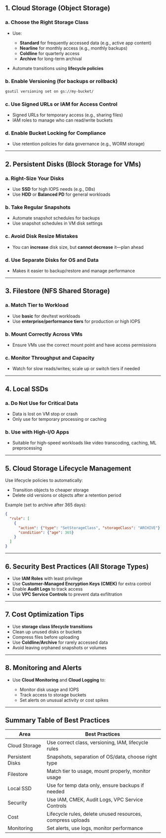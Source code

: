 ## **1. Cloud Storage (Object Storage)**

### a. **Choose the Right Storage Class**

* Use:

    * **Standard** for frequently accessed data (e.g., active app content)
    * **Nearline** for monthly access (e.g., monthly backups)
    * **Coldline** for quarterly access
    * **Archive** for long-term archival
* Automate transitions using **lifecycle policies**

### b. **Enable Versioning** (for backups or rollback)

```bash
gsutil versioning set on gs://my-bucket/
```

### c. **Use Signed URLs or IAM for Access Control**

* Signed URLs for temporary access (e.g., sharing files)
* IAM roles to manage who can read/write buckets

### d. **Enable Bucket Locking for Compliance**

* Use retention policies for data governance (e.g., WORM storage)

---

## **2. Persistent Disks (Block Storage for VMs)**

### a. **Right-Size Your Disks**

* Use **SSD** for high IOPS needs (e.g., DBs)
* Use **HDD** or **Balanced PD** for general workloads

### b. **Take Regular Snapshots**

* Automate snapshot schedules for backups
* Use snapshot schedules in VM disk settings

### c. **Avoid Disk Resize Mistakes**

* You can **increase** disk size, but **cannot decrease** it—plan ahead

### d. **Use Separate Disks for OS and Data**

* Makes it easier to backup/restore and manage performance

---

## **3. Filestore (NFS Shared Storage)**

### a. **Match Tier to Workload**

* Use **basic** for dev/test workloads
* Use **enterprise/performance tiers** for production or high IOPS

### b. **Mount Correctly Across VMs**

* Ensure VMs use the correct mount point and have access permissions

### c. **Monitor Throughput and Capacity**

* Watch for slow reads/writes; scale up or switch tiers if needed

---

## **4. Local SSDs**

### a. **Do Not Use for Critical Data**

* Data is lost on VM stop or crash
* Only use for temporary processing or caching

### b. **Use with High-I/O Apps**

* Suitable for high-speed workloads like video transcoding, caching, ML preprocessing

---

## **5. Cloud Storage Lifecycle Management**

Use lifecycle policies to automatically:

* Transition objects to cheaper storage
* Delete old versions or objects after a retention period

Example (set to archive after 365 days):

```json
{
  "rule": [
    {
      "action": {"type": "SetStorageClass", "storageClass": "ARCHIVE"},
      "condition": {"age": 365}
    }
  ]
}
```

---

## **6. Security Best Practices (All Storage Types)**

* Use **IAM Roles** with least privilege
* Use **Customer-Managed Encryption Keys (CMEK)** for extra control
* Enable **Audit Logs** to track access
* Use **VPC Service Controls** to prevent data exfiltration

---

## **7. Cost Optimization Tips**

* Use **storage class lifecycle transitions**
* Clean up unused disks or buckets
* Compress files before uploading
* Use **Coldline/Archive** for rarely accessed data
* Avoid leaving orphaned snapshots or volumes

---

## **8. Monitoring and Alerts**

* Use **Cloud Monitoring** and **Cloud Logging** to:

    * Monitor disk usage and IOPS
    * Track access to storage buckets
    * Set alerts on unusual activity or cost spikes

---

## Summary Table of Best Practices

| Area             | Best Practices                                             |
| ---------------- | ---------------------------------------------------------- |
| Cloud Storage    | Use correct class, versioning, IAM, lifecycle rules        |
| Persistent Disks | Snapshots, separation of OS/data, choose right type        |
| Filestore        | Match tier to usage, mount properly, monitor usage         |
| Local SSD        | Use for temp data only, ensure backups if needed           |
| Security         | Use IAM, CMEK, Audit Logs, VPC Service Controls            |
| Cost             | Lifecycle rules, delete unused resources, compress uploads |
| Monitoring       | Set alerts, use logs, monitor performance                  |

